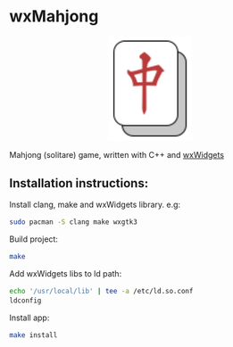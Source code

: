 # wxMahjong

<p align="center">
  <img src="./resources/icon.svg" alt="wxMahjong logo" width="150px">
</p>

Mahjong (solitare) game, written with C++ and [wxWidgets](https://www.wxwidgets.org)

## Installation instructions:

Install clang, make and wxWidgets library. e.g:

```bash
sudo pacman -S clang make wxgtk3
```

Build project:

```bash
make
```

Add wxWidgets libs to ld path:

```bash
echo '/usr/local/lib' | tee -a /etc/ld.so.conf
ldconfig
```

Install app:

```bash
make install
```
